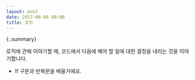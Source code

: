 ```yaml
---
layout: post
date: 2017-08-06 00:00
title: 로직
---
```


{:.summary}

로직에 관해 이야기할 때, 코드에서 다음에 해야 할 일에 대한 결정을 내리는 것을 이야기합니다.

* If 구문과 반복문을 배울거에요.